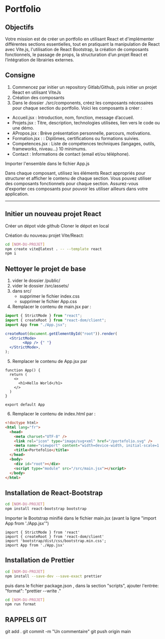 # Portfolio

## Objectifs

Votre mission est de créer un portfolio en utilisant React et d'implémenter différentes sections essentielles, tout en pratiquant la manipulation de React avec Vite.js, l'utilisation de React Bootstrap, la création de composants fonctionnels, le passage de props, la structuration d’un projet React et l’intégration de librairies externes.

## Consigne

1. Commencez par initier un repository Gitlab/Github, puis initier un projet React en utilisant ViteJs
2. Création des composants
3. Dans le dossier ./src/components, créez les composants nécessaires pour chaque section du portfolio.
   Voici les composants à créer :

- Accueil.jsx : Introduction, nom, fonction, message d’accueil.
- Projets.jsx : Titre, description, technologies utilisées, lien vers le code ou une démo.
- APropos.jsx : Brève présentation personnelle, parcours, motivations.
- Formation.jsx : : Diplômes, certifications ou formations suivies.
- Competences.jsx : Liste de compétences techniques (langages, outils, frameworks, niveau…) 10 minimums.
- Contact : Informations de contact (email et/ou téléphone).

Importer l'ensemble dans le fichier App.js

Dans chaque composant, utilisez les éléments React appropriés pour structurer et afficher le contenu de chaque section. Vous pouvez utiliser des composants fonctionnels pour chaque section. Assurez-vous d'exporter ces composants pour pouvoir les utiliser ailleurs dans votre application.

---

## Initier un nouveau projet React

Créer un dépot vide github
Cloner le dépot en local

Création du nouveau projet Vite/React:

```bash
cd [NOM-DU-PROJET]
npm create vite@latest . -- --template react
npm i
```

## Nettoyer le projet de base

1. vider le dossier /public/
2. vider le dossier /src/assets/
3. dans src/
   - supprimer le fichier index.css
   - supprimer le fichier App.css
4. Remplacer le contenu de main.jsx par :

```jsx
import { StrictMode } from "react";
import { createRoot } from "react-dom/client";
import App from "./App.jsx";

createRoot(document.getElementById("root")).render(
  <StrictMode>
        <App /> {" "}
  </StrictMode>,
);
```

5. Remplacer le contenu de App.jsx par

```JSX
function App() {
  return (
    <>
      <h1>Hello World</h1>
    </>
  )
}

export default App
```

6. Remplacer le contenu de index.html par :

```html
<!doctype html>
<html lang="fr">
  <head>
    <meta charset="UTF-8" />
    <link rel="icon" type="image/svg+xml" href="/portefolio.svg" />
    <meta name="viewport" content="width=device-width, initial-scale=1.0" />
    <title>Portefolio</title>
  </head>
  <body>
    <div id="root"></div>
    <script type="module" src="/src/main.jsx"></script>
  </body>
</html>
```

## Installation de React-Bootstrap

```BASH
cd [NOM-DU-PROJET]
npm install react-bootstrap bootstrap
```

Importer le Bootstrap minifié dans le fichier main.jsx
(avant la ligne "import App from './App.jsx'")

```JSX
import { StrictMode } from 'react'
import { createRoot } from 'react-dom/client'
import 'bootstrap/dist/css/bootstrap.min.css';
import App from './App.jsx'
```

## Installation de Prettier

```BASH
cd [NOM-DU-PROJET]
npm install --save-dev --save-exact prettier
```

puis dans le fichier package.json , dans la section "scripts", ajouter l'entrée:
"format": "prettier --write ."

```BASH
cd [NOM-DU-PROJET]
npm run format
```

## RAPPELS GIT

git add .
git commit -m "Un commentaire"
git push origin main
